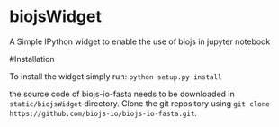 # biojsWidget
A Simple IPython widget to enable the use of biojs in jupyter notebook


#Installation

To install the widget simply run:
`python setup.py install`

the source code of biojs-io-fasta needs to be downloaded in `static/biojsWidget` directory. Clone the git repository using `git clone https://github.com/biojs-io/biojs-io-fasta.git`. 

